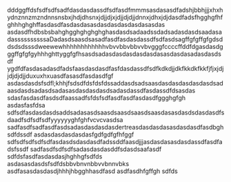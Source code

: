 dddggffdsfsdfsdfsadfdasdasdassdfsdfasdfmmmsasdasasdfadshjbbhjjjxhxhydnznnzmzndnnsnsbxjhdjdhsnxjdjjdjxjdjjdjdjjdnnxjdhxjdjdasdfadsfhgghgfhfghhhghghffasdasdfasdasdasasdasdasdasdasdasasdas
asdasdfhdbsbsbahghgghghghghghasdasdsadaadssdadsadasdasdsaadasadassssssssssaDadasdsaasdsasadfasdfasdasdassdfsdfasdsagffgfgffgfgdsddsdsdsssdweewewhhhhhhhhhhhhvbvvbbvbbvvbvgggfccccffddfdgasdasdgggffgfgfgyhhhghttyggfgfhsasdsadasdasdasdasdasdasasdasdasadasdasdsdf
ygdfdfasdasadasdfadsfaasdasdasdfasfdasdassdfsdfkdkdjjdkfkkdkfkkfjfjxjdjjdjdjdjjduxuxhxuasdfasasdfasdasdfgf asdasdasdsfsdfl;khhjfsdsdfdsfdsfdssaddasdsadsaasdasdasdasdasdasdsadaasdasdsadasdsadasasdasdasdasdsadasdassdfasdassdfdsasdas
sdasfasdasdfasdsdfaassadfsfdsfsdfasdfasdfasdasdfggghgfgh
asdasfasfdsa
sdfsdfasdasdasdsaddsadasasdsaasdsaasdsaasdsaasdasasdasdsdasdasdfsdaadfsdfsdfsdfyyyyyyghfghfvcvcvasdsa
sadfasdfsadfasdfasdsadasdasdasdasdertreasdasdasdasasdasdasdfasdbghsdfdssdf
asdasdasdasdasdasfgdfgdfgfhfggf
sdfsdfsdfsdfsdfasdasdsdasdasdfadssddfaasdjjjasdasdasasdasdassdfasdfadsfssdf
sadfasdfsdfsdfsadasdasdasddfsdasdsaafasdf
sdfdsfasdfasdasdasjhghhgfsdfds 
asdasasdasdsfsdfdsbbvbnvnbbvvbnnvbks
asdfasasdasdasdjhhhjhbgghhasdfasd
asdfasdhfgffgh
sdfds
